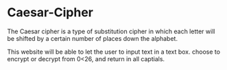 # Caesar-Cipher

The Caesar cipher is a type of substitution cipher in which each letter will be shifted by a certain number of places down the alphabet. 

This website will be able to let the user to input text in a text box. choose to encrypt or decrypt from 0<26, and return in all captials.

